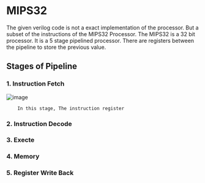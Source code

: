 # MIPS32
  The given verilog code is not a exact implementation of the processor. But a subset of the instructions of the MIPS32 Processor.
  The MIPS32 is a 32 bit processor. It is a 5 stage pipelined processor. There are registers between the pipeline to store the previous value.
  
## Stages of Pipeline
### 1. Instruction Fetch
![image](https://github.com/nithish203/MIPS32/assets/115063170/43b029d7-37d1-4c1c-868a-6aa274320d5a)

        In this stage, The instruction register 
        
### 2. Instruction Decode
### 3. Execte
### 4. Memory 
### 5. Register Write Back 

